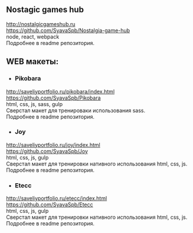 ## Nostagic games hub
http://nostalgicgameshub.ru  
https://github.com/SyavaSpb/Nostalgia-game-hub  
node, react, webpack  
Подробнее в readme репозитория.  


## WEB макеты:

- ### Pikobara
http://saveliyportfolio.ru/pikobara/index.html  
https://github.com/SyavaSpb/Pikobara  
html, css, js, sass, gulp  
Сверстал макет для тренироваки использования sass.   
Подробнее в readme репозитория.  

- ### Joy
http://saveliyportfolio.ru/joy/index.html  
https://github.com/SyavaSpb/Joy  
html, css, js, gulp  
Сверстал макет для тренировки нативного использования html, css, js.  
Подробнее в readme репозитория.  

- ### Etecc
http://saveliyportfolio.ru/etecc/index.html  
https://github.com/SyavaSpb/Etecc  
html, css, js, gulp  
Сверстал макет для тренировки нативного использования html, css, js.  
Подробнее в readme репозитория.  
